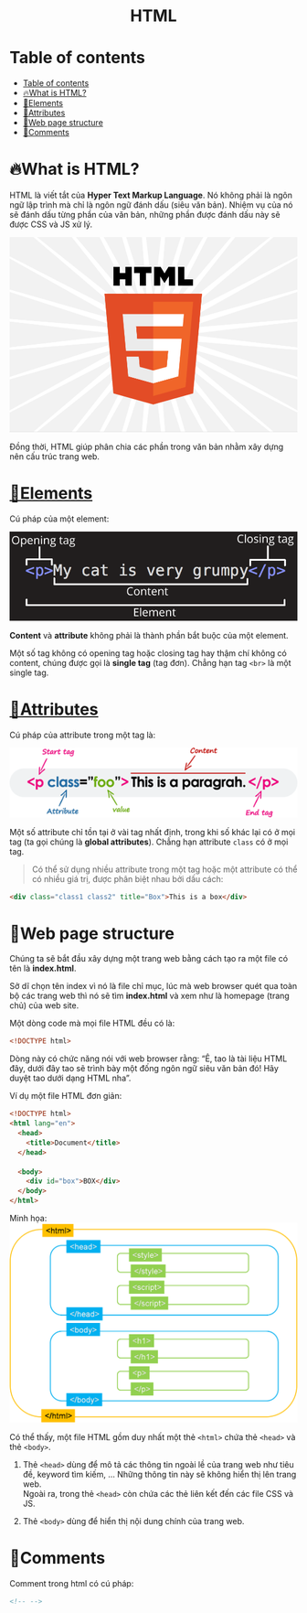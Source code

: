 <link rel='stylesheet' href='../main.css'>

<div class="title">
    <center><h1 class="bigtitle">HTML</h1></center>
</div>

# Table of contents

- [Table of contents](#table-of-contents)
- [🔥What is HTML?](#what-is-html)
- [🧱Elements](#elements)
- [🔎Attributes](#attributes)
- [🏢Web page structure](#web-page-structure)
- [💬Comments](#comments)

# 🔥What is HTML?

HTML là viết tắt của **Hyper Text Markup Language**. Nó không phải là ngôn ngữ lập trình mà chỉ là ngôn ngữ đánh dấu (siêu văn bản). Nhiệm vụ của nó sẽ đánh dấu từng phần của văn bản, những phần được đánh dấu này sẽ được CSS và JS xử lý.

<img src="./images/html0.png">

Đồng thời, HTML giúp phân chia các phần trong văn bản nhằm xây dựng nên cấu trúc trang web.

# [🧱Elements](https://www.w3schools.com/html/html_elements.asp)

Cú pháp của một element:

<img src="./images/html1.png">

**Content** và **attribute** không phải là thành phần bắt buộc của một element.

Một số tag không có opening tag hoặc closing tag hay thậm chí không có content, chúng được gọi là **single tag** (tag đơn). Chẳng hạn tag `<br>` là một single tag.

# [🔎Attributes](https://www.w3schools.com/html/html_attributes.asp)

Cú pháp của attribute trong một tag là:

<img src="./images/html2.png">

Một số attribute chỉ tồn tại ở vài tag nhất định, trong khi số khác lại có ở mọi tag (ta gọi chúng là **global attributes**). Chẳng hạn attribute `class` có ở mọi tag.

> Có thể sử dụng nhiều attribute trong một tag hoặc một attribute có thể có nhiều giá trị, được phân biệt nhau bởi dấu cách:

```html
<div class="class1 class2" title="Box">This is a box</div>
```

# 🏢Web page structure

Chúng ta sẽ bắt đầu xây dựng một trang web bằng cách tạo ra một file có tên là **index.html**.

Sở dĩ chọn tên index vì nó là file chỉ mục, lúc mà web browser quét qua toàn bộ các trang web thì nó sẽ tìm **index.html** và xem như là homepage (trang chủ) của web site.

Một dòng code mà mọi file HTML đều có là:

```html
<!DOCTYPE html>
```

Dòng này có chức năng nói với web browser rằng: “Ê, tao là tài liệu HTML đây, dưới đây tao sẽ trình bày một đống ngôn ngữ siêu văn bản đó! Hãy duyệt tao dưới dạng HTML nha”.

Ví dụ một file HTML đơn giản:

```html
<!DOCTYPE html>
<html lang="en">
  <head>
    <title>Document</title>
  </head>

  <body>
    <div id="box">BOX</div>
  </body>
</html>
```

Minh họa:
<img src="./images/html3.png">

Có thể thấy, một file HTML gồm duy nhất một thẻ `<html>` chứa thẻ `<head>` và thẻ `<body>`.

1. Thẻ `<head>` dùng để mô tả các thông tin ngoài lề của trang web như tiêu đề, keyword tìm kiếm, ... Những thông tin này sẽ không hiển thị lên trang web.\
   Ngoài ra, trong thẻ `<head>` còn chứa các thẻ liên kết đến các file CSS và JS.

2. Thẻ `<body>` dùng để hiển thị nội dung chính của trang web.

# 💬Comments

Comment trong html có cú pháp:

```html
<!-- -->
```
